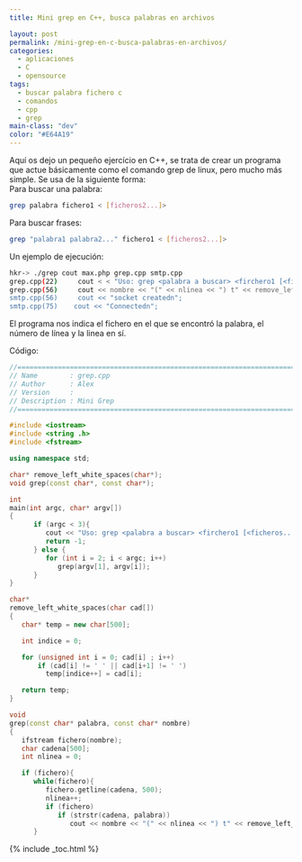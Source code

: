 ```yaml
---
title: Mini grep en C++, busca palabras en archivos

layout: post
permalink: /mini-grep-en-c-busca-palabras-en-archivos/
categories:
  - aplicaciones
  - C
  - opensource
tags:
  - buscar palabra fichero c
  - comandos
  - cpp
  - grep
main-class: "dev"
color: "#E64A19"
---
```

Aquí os dejo un pequeño ejercício en C++, se trata de crear un programa que actue básicamente como el comando grep de linux, pero mucho más simple. Se usa de la siguiente forma:  
Para buscar una palabra:

```bash
grep palabra fichero1 < [ficheros2...]>
```

Para buscar frases:

```bash
grep "palabra1 palabra2..." fichero1 < [ficheros2...]>
```

Un ejemplo de ejecución:

```bash
hkr-> ./grep cout max.php grep.cpp smtp.cpp
grep.cpp(22)     cout < < "Uso: grep <palabra a buscar> <firchero1 [<ficheros...>]>" < < endl;
grep.cpp(56)     cout << nombre << "(" << nlinea << ") t" << remove_left_white_spaces(cadena) << endl;
smtp.cpp(56)     cout << "socket createdn";
smtp.cpp(75)    cout << "Connectedn";

```

El programa nos indica el fichero en el que se encontró la palabra, el número de línea y la linea en sí.

Código:

```cpp
//============================================================================
// Name        : grep.cpp
// Author      : Alex
// Version     :
// Description : Mini Grep
//============================================================================

#include <iostream>
#include <string .h>
#include <fstream>

using namespace std;

char* remove_left_white_spaces(char*);
void grep(const char*, const char*);

int
main(int argc, char* argv[])
{
      if (argc < 3){
         cout << "Uso: grep <palabra a buscar> <firchero1 [<ficheros...>]>" < < endl;
         return -1;
      } else {
         for (int i = 2; i < argc; i++)
            grep(argv[1], argv[i]);
      }
}

char*
remove_left_white_spaces(char cad[])
{
   char* temp = new char[500];

   int indice = 0;

   for (unsigned int i = 0; cad[i] ; i++)
       if (cad[i] != ' ' || cad[i+1] != ' ')
         temp[indice++] = cad[i];

   return temp;
}

void
grep(const char* palabra, const char* nombre)
{
   ifstream fichero(nombre);
   char cadena[500];
   int nlinea = 0;

   if (fichero){
      while(fichero){
         fichero.getline(cadena, 500);
         nlinea++;
         if (fichero)
            if (strstr(cadena, palabra))
               cout << nombre << "(" << nlinea << ") t" << remove_left_white_spaces(cadena) << endl;
      }


```

</firchero1></fstream></string></iostream></firchero1>



{% include _toc.html %}

